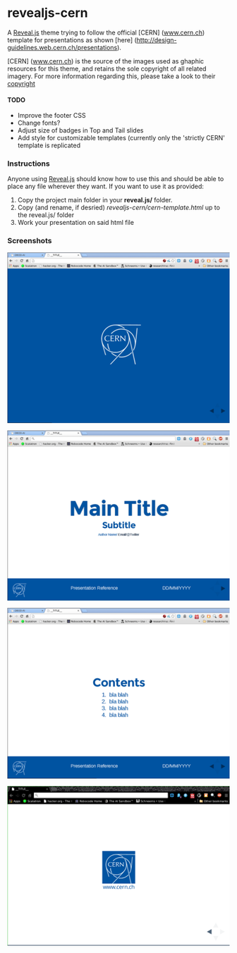 revealjs-cern
=============

A [Reveal.js](http://lab.hakim.se/reveal-js/#/) theme trying to follow the official [CERN] (www.cern.ch) template for presentations as shown 
[here] (http://design-guidelines.web.cern.ch/presentations).

[CERN] (www.cern.ch) is the source of the images used as ghaphic resources for this theme, and retains the sole
copyright of all related imagery. For more information regarding this, please take a look to their [copyright](http://cern.ch/copyright)

#### TODO

* Improve the footer CSS
* Change fonts?
* Adjust size of badges in Top and Tail slides
* Add style for customizable templates (currently only the 'strictly CERN' template is replicated


### Instructions

Anyone using [Reveal.js](http://lab.hakim.se/reveal-js/#/) should know how to use this and should be able to place any file wherever they want.
If you want to use it as provided:

1. Copy the project main folder in your **reveal.js/** folder.
2. Copy (and rename, if desried) *revealjs-cern/cern-template.html* up to the reveal.js/ folder
3. Work your presentation on said html file

### Screenshots

![Top](screenshots/bluebadge.png "Top Slide")

![Title slide](screenshots/frontpage.png "Title slide")

![Generic Slide](screenshots/generic.png "Generic slide")

![Tail](screenshots/last.png "Tail slide")
